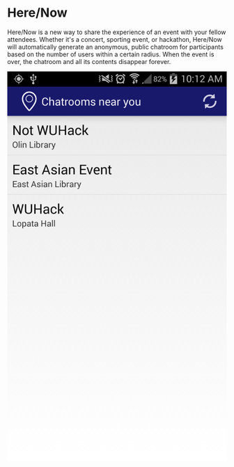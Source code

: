 Here/Now
===========

Here/Now is a new way to share the experience of an event with your fellow attendees. Whether it's a concert, sporting event, or hackathon, Here/Now will automatically generate an anonymous, public chatroom for participants based on the number of users within a certain radius. When the event is over, the chatroom and all its contents disappear forever.

![chatrooms](Screenshot_2014-09-14-10-12-58.png)

